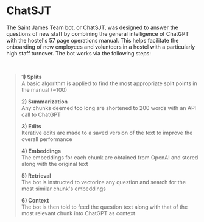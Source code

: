 # ChatSJT

The Saint James Team bot, or ChatSJT, was designed to answer the questions of new staff by combining the general intelligence of ChatGPT with the hostel's 57 page operations manual. This helps facilitate the onboarding of new employees and volunteers in a hostel with a particularly high staff turnover. The bot works via the following steps:

</br>

>  **1) Splits**  
>     A basic algorithm is applied to find the most appropriate split points in the manual (~100)
> 
>  **2) Summarization**  
>     Any chunks deemed too long are shortened to 200 words with an API call to ChatGPT
> 
>  **3) Edits**  
>     Iterative edits are made to a saved version of the text to improve the overall performance
> 
>  **4) Embeddings**  
>     The embeddings for each chunk are obtained from OpenAI and stored along with the original text
> 
>  **5) Retrieval**    
>     The bot is instructed to vectorize any question and search for the most similar chunk's embeddings
> 
>  **6) Context**  
>     The bot is then told to feed the question text along with that of the most relevant chunk into ChatGPT as context
